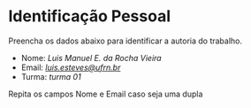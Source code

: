 # Identificação Pessoal

Preencha os dados abaixo para identificar a autoria do trabalho.

- Nome: *Luis Manuel E. da Rocha Vieira*
- Email: *luis.esteves@ufrn.br*
- Turma: *turma 01*

Repita os campos Nome e Email caso seja uma dupla
